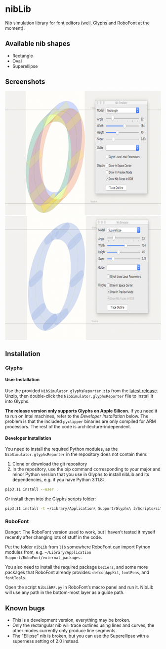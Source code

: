 # nibLib

Nib simulation library for font editors (well, Glyphs and RoboFont at the moment).

## Available nib shapes

* Rectangle
* Oval
* Superellipse

## Screenshots

<img src="images/rectangle-rgb.png" width="800" height="400" alt="">

<img src="images/superellipse.png" width="800" height="400" alt="">

## Installation

### Glyphs

#### User Installation

Use the provided `NibSimulator.glyphsReporter.zip` from the [latest release](https://github.com/jenskutilek/nibLib/releases). Unzip, then double-click the `NibSimulator.glyphsReporter` file to install it into Glyphs.

**The release version only supports Glyphs on Apple Silicon.** If you need it to run on Intel machines, refer to the _Developer Installation_ below. The problem is that the included `pyclipper` binaries are only compiled for ARM processors. The rest of the code is architecture-independent.

#### Developer Installation

You need to install the required Python modules, as the `NibSimulator.glyphsReporter` in the repository does not contain them:

1. Clone or download the git repository
2. In the repository, use the pip command corresponding to your major and minor Python
   version that you use in Glyphs to install nibLib and its dependencies, e.g. if you
   have Python 3.11.8:

```bash
pip3.11 install --user .
```

Or install them into the Glyphs scripts folder:

```bash
pip3.11 install -t ~/Library/Application\ Support/Glyphs\ 3/Scripts/site-packages .
```

### RoboFont

Danger: The RoboFont version used to work, but I haven't tested it myself recently after
changing lots of stuff in the code.

Put the folder `nibLib` from `lib` somewhere RoboFont can import Python modules from,
e.g. `~/Library/Application Support/RoboFont/external_packages`.

You also need to install the required package `beziers`, and some more packages that 
RoboFont already provides: `defconAppKit`, `fontPens`, and `fontTools`.

Open the script `NibLibRF.py` in RoboFont’s macro panel and run it. NibLib will use any
path in the bottom-most layer as a guide path.

## Known bugs

* This is a development version, everything may be broken.
* Only the rectangular nib will trace outlines using lines and curves, the other modes
  currently only produce line segments.
* The "Ellipse" nib is broken, but you can use the Superellipse with a superness setting
  of 2.0 instead.

